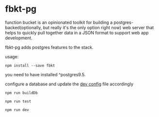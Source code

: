 # fbkt-pg
function bucket is an opinionated toolkit for building a postgres-backed(optionally, but really it's the only option right now) web server that helps to quickly pull together data in a JSON format to support web app development.

fbkt-pg adds postgres features to the stack.

usage:
```
npm install --save fbkt
```

you need to have installed ^postgres9.5.

configure a database and update the <a href="https://github.com/stlbucket/fbkt-pg/blob/master/config/dev/index.js">dev config</a> file accordingly

```
npm run buildDb
```

```
npm run test
```

```
npm run dev
```
